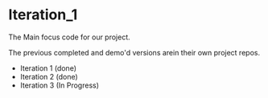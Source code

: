 # Iteration_1

The Main focus code for our project.

The previous completed and demo'd versions arein their own project repos.

- Iteration 1 (done)
- Iteration 2 (done)
- Iteration 3 (In Progress)
